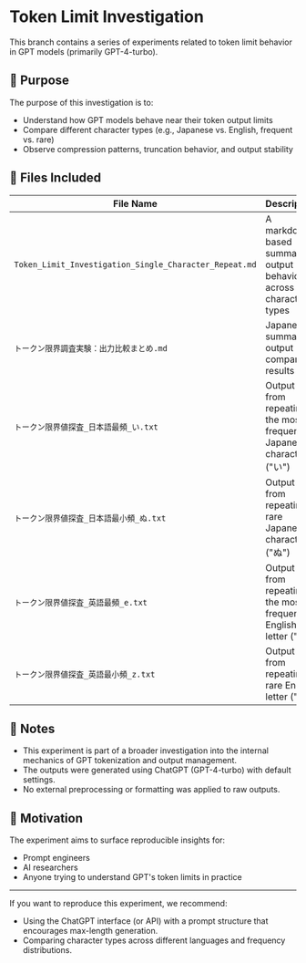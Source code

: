 # Token Limit Investigation

This branch contains a series of experiments related to token limit behavior in GPT models (primarily GPT-4-turbo).

## 📌 Purpose

The purpose of this investigation is to:

- Understand how GPT models behave near their token output limits
- Compare different character types (e.g., Japanese vs. English, frequent vs. rare)
- Observe compression patterns, truncation behavior, and output stability

## 📁 Files Included

| File Name | Description |
|-----------|-------------|
| `Token_Limit_Investigation_Single_Character_Repeat.md` | A markdown-based summary of output behavior across character types |
| `トークン限界調査実験：出力比較まとめ.md` | Japanese summary of output comparison results |
| `トークン限界値探査_日本語最頻_い.txt` | Output from repeating the most frequent Japanese character ("い") |
| `トークン限界値探査_日本語最小頻_ぬ.txt` | Output from repeating a rare Japanese character ("ぬ") |
| `トークン限界値探査_英語最頻_e.txt` | Output from repeating the most frequent English letter ("e") |
| `トークン限界値探査_英語最小頻_z.txt` | Output from repeating a rare English letter ("z") |

## 🔬 Notes

- This experiment is part of a broader investigation into the internal mechanics of GPT tokenization and output management.
- The outputs were generated using ChatGPT (GPT-4-turbo) with default settings.
- No external preprocessing or formatting was applied to raw outputs.

## 🧠 Motivation

The experiment aims to surface reproducible insights for:

- Prompt engineers
- AI researchers
- Anyone trying to understand GPT's token limits in practice

---

If you want to reproduce this experiment, we recommend:
- Using the ChatGPT interface (or API) with a prompt structure that encourages max-length generation.
- Comparing character types across different languages and frequency distributions.
